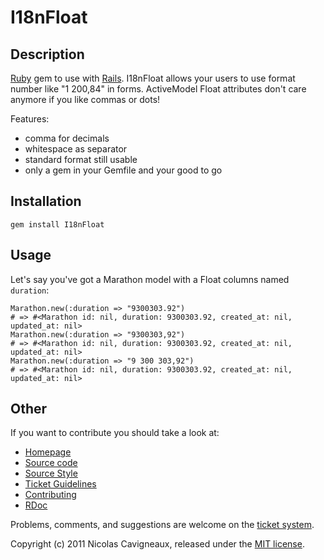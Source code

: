 I18nFloat
=========

Description
-----------

[Ruby](http://www.ruby-lang.org) gem to use with [Rails](http://www.rubyonrails.org). I18nFloat allows your users to use format number like "1 200,84" in forms. ActiveModel Float attributes don't care anymore if you like commas or dots!

Features:

- comma for decimals
- whitespace as separator 
- standard format still usable
- only a gem in your Gemfile and your good to go

Installation
------------

    gem install I18nFloat

Usage
-----

Let's say you've got a Marathon model with a Float columns named `duration`:

    Marathon.new(:duration => "9300303.92")
    # => #<Marathon id: nil, duration: 9300303.92, created_at: nil, updated_at: nil>
    Marathon.new(:duration => "9300303,92")
    # => #<Marathon id: nil, duration: 9300303.92, created_at: nil, updated_at: nil>
    Marathon.new(:duration => "9 300 303,92")
    # => #<Marathon id: nil, duration: 9300303.92, created_at: nil, updated_at: nil>
    
Other
-----

If you want to contribute you should take a look at:
                     
- [Homepage](http://www.bitbucket.org/Bounga/i18nfloat/)
- [Source code](http://www.bitbucket.org/Bounga/i18nfloat/src/)
- [Source Style](http://www.bitbucket.org/Bounga/i18nfloat/wiki/SourceStyle)
- [Ticket Guidelines](http://www.bitbucket.org/Bounga/i18nfloat/wiki/TicketGuidelines)
- [Contributing](http://www.bitbucket.org/Bounga/i18nfloat/wiki/Contributing)
- [RDoc](http://rubydoc.info/gems/i18nfloat/0.0.1/frames)

Problems, comments, and suggestions are welcome on the [ticket system](http://www.bitbucket.org/Bounga/i18nfloat/issues/new/).

Copyright (c) 2011 Nicolas Cavigneaux, released under the [MIT license](http://creativecommons.org/licenses/MIT/).